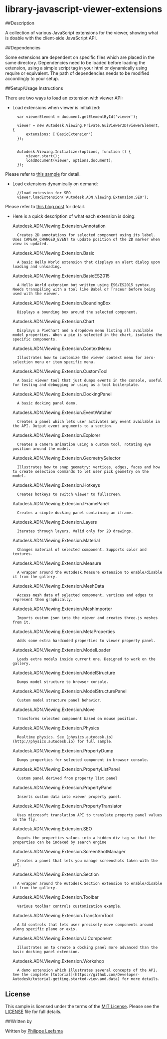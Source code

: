 # library-javascript-viewer-extensions

##Description

A collection of various JavaScript extensions for the viewer, showing what is doable with the client-side JavaScript API.

##Dependencies

Some extensions are dependent on specific files which are placed in the same directory. Dependencies need to be loaded before loading the
extension, using a simple script tag in your html or dynamically using require or equivalent.
The path of dependencies needs to be modified accordingly to your setup.

##Setup/Usage Instructions

There are two ways to load an extension with viewer API:

* Load extensions when viewer is initialized:

		var viewerElement = document.getElementById('viewer');

        viewer = new Autodesk.Viewing.Private.GuiViewer3D(viewerElement, {
            extensions: ['BasicExtension']
        });
        

        Autodesk.Viewing.Initializer(options, function () {
            viewer.start();
            loadDocument(viewer, options.document);
        });

Please refer to [this sample](https://github.com/Developer-Autodesk/tutorial-aspnet-view.and.data.api/blob/master/FirstViewerWebApp/FirstViewerWebApp/Scripts/Viewer.js) for detail.

* Load extensions dynamically on demand:

		//load extension for SEO
		viewer.loadExtension('Autodesk.ADN.Viewing.Extension.SEO');

Please refer to [this blog post](http://adndevblog.typepad.com/cloud_and_mobile/2014/10/how-to-write-custom-extensions-for-the-large-model-viewer.html) for detail.

* Here is a quick description of what each extension is doing:

    Autodesk.ADN.Viewing.Extension.Annotation

        Creates 2D annotations for selected component using its label. Uses CAMERA_CHANGED_EVENT to update position of the 2D marker when view is updated.

    Autodesk.ADN.Viewing.Extension.Basic

        A basic Hello World extension that displays an alert dialog upon loading and unloading.

    Autodesk.ADN.Viewing.Extension.BasicES2015

        A Hello World extension but written using ES6/ES2015 syntax. Needs transpiling with a tool like Babel or Traceur before being used with the viewer.

    Autodesk.ADN.Viewing.Extension.BoundingBox

        Displays a bounding box around the selected component.

    Autodesk.ADN.Viewing.Extension.Chart

        Displays a PieChart and a dropdown menu listing all available model properties. When a pie is selected in the chart, isolates the specific components.

    Autodesk.ADN.Viewing.Extension.ContextMenu

        Illustrates how to customize the viewer context menu for zero-selection menu or item specific menu.

    Autodesk.ADN.Viewing.Extension.CustomTool

        A basic viewer tool that just dumps events in the console, useful for testing and debugging or using as a tool boilerplate.

    Autodesk.ADN.Viewing.Extension.DockingPanel

        A basic docking panel demo.

    Autodesk.ADN.Viewing.Extension.EventWatcher

        Creates a panel which lets user activates any event available in the API. Output event arguments to a section.

    Autodesk.ADN.Viewing.Extension.Explorer

        Creates a camera animation using a custom tool, rotating eye position around the model.

    Autodesk.ADN.Viewing.Extension.GeometrySelector

        Illustrates how to snap geometry: vertices, edges, faces and how to create selection commands to let user pick geometry on the model.

    Autodesk.ADN.Viewing.Extension.Hotkeys

        Creates hotkeys to switch viewer to fullscreen.

    Autodesk.ADN.Viewing.Extension.IFramePanel

        Creates a simple docking panel containing an iframe.

    Autodesk.ADN.Viewing.Extension.Layers

        Iterates through layers. Valid only for 2D drawings.

    Autodesk.ADN.Viewing.Extension.Material

        Changes material of selected component. Supports color and textures.

    Autodesk.ADN.Viewing.Extension.Measure

        A wrapper around the Autodesk.Measure extension to enable/disable it from the gallery.

    Autodesk.ADN.Viewing.Extension.MeshData

        Access mesh data of selected component, vertices and edges to represent them graphically.

    Autodesk.ADN.Viewing.Extension.MeshImporter

        Imports custom json into the viewer and creates three.js meshes from it.

    Autodesk.ADN.Viewing.Extension.MetaProperties

        Adds some extra hardcoded properties to viewer property panel.

    Autodesk.ADN.Viewing.Extension.ModelLoader

        Loads extra models inside current one. Designed to work on the gallery.

    Autodesk.ADN.Viewing.Extension.ModelStructure

        Dumps model structure to browser console.

    Autodesk.ADN.Viewing.Extension.ModelStructurePanel

        Custom model structure panel behavior.

    Autodesk.ADN.Viewing.Extension.Move

        Transforms selected component based on mouse position.

    Autodesk.ADN.Viewing.Extension.Physics

        Realtime physics. See [physics.autodesk.io](http://physics.autodesk.io) for full sample.

    Autodesk.ADN.Viewing.Extension.PropertyDump

        Dumps properties for selected component in browser console.

    Autodesk.ADN.Viewing.Extension.PropertyListPanel

        Custom panel derived from property list panel

    Autodesk.ADN.Viewing.Extension.PropertyPanel

        Inserts custom data into viewer property panel.

    Autodesk.ADN.Viewing.Extension.PropertyTranslator

        Uses microsoft translation API to translate property panel values on the fly.

    Autodesk.ADN.Viewing.Extension.SEO

        Ouputs the properties values into a hidden div tag so that the properties can be indexed by search engine

    Autodesk.ADN.Viewing.Extension.ScreenShotManager

        Creates a panel that lets you manage screenshots taken with the API.

    Autodesk.ADN.Viewing.Extension.Section

        A wrapper around the Autodesk.Section extension to enable/disable it from the gallery.

    Autodesk.ADN.Viewing.Extension.Toolbar

        Various toolbar controls customization example.

    Autodesk.ADN.Viewing.Extension.TransformTool

        A 3d controls that lets user precisely move components around along specific plane or axis.

    Autodesk.ADN.Viewing.Extension.UIComponent

        Illustrates on to create a docking panel more advanced than the basic docking panel extension.

    Autodesk.ADN.Viewing.Extension.Workshop

        A demo extension which illustrates several concepts of the API. See the complete [tutorial](https://github.com/Developer-Autodesk/tutorial-getting.started-view.and.data) for more details.

## License

This sample is licensed under the terms of the [MIT License](http://opensource.org/licenses/MIT). Please see the [LICENSE](LICENSE) file for full details.

##Written by 

Written by [Philippe Leefsma](http://adndevblog.typepad.com/cloud_and_mobile/philippe-leefsma) 



